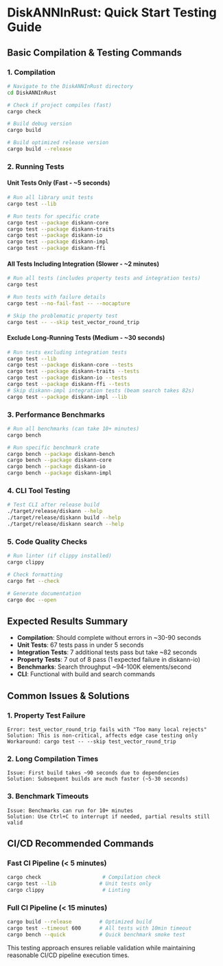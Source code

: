 # DiskANNInRust: Quick Start Testing Guide

## Basic Compilation & Testing Commands

### 1. Compilation
```bash
# Navigate to the DiskANNInRust directory
cd DiskANNInRust

# Check if project compiles (fast)
cargo check

# Build debug version
cargo build

# Build optimized release version  
cargo build --release
```

### 2. Running Tests

#### Unit Tests Only (Fast - ~5 seconds)
```bash
# Run all library unit tests
cargo test --lib

# Run tests for specific crate
cargo test --package diskann-core
cargo test --package diskann-traits  
cargo test --package diskann-io
cargo test --package diskann-impl
cargo test --package diskann-ffi
```

#### All Tests Including Integration (Slower - ~2 minutes)
```bash
# Run all tests (includes property tests and integration tests)
cargo test

# Run tests with failure details
cargo test --no-fail-fast -- --nocapture

# Skip the problematic property test
cargo test -- --skip test_vector_round_trip
```

#### Exclude Long-Running Tests (Medium - ~30 seconds)
```bash
# Run tests excluding integration tests
cargo test --lib
cargo test --package diskann-core --tests
cargo test --package diskann-traits --tests  
cargo test --package diskann-io --tests
cargo test --package diskann-ffi --tests
# Skip diskann-impl integration tests (beam search takes 82s)
cargo test --package diskann-impl --lib
```

### 3. Performance Benchmarks
```bash
# Run all benchmarks (can take 10+ minutes)
cargo bench

# Run specific benchmark crate
cargo bench --package diskann-bench
cargo bench --package diskann-core
cargo bench --package diskann-io
cargo bench --package diskann-impl
```

### 4. CLI Tool Testing
```bash
# Test CLI after release build
./target/release/diskann --help
./target/release/diskann build --help
./target/release/diskann search --help
```

### 5. Code Quality Checks
```bash
# Run linter (if clippy installed)
cargo clippy

# Check formatting
cargo fmt --check

# Generate documentation
cargo doc --open
```

## Expected Results Summary

- **Compilation**: Should complete without errors in ~30-90 seconds
- **Unit Tests**: 67 tests pass in under 5 seconds  
- **Integration Tests**: 7 additional tests pass but take ~82 seconds
- **Property Tests**: 7 out of 8 pass (1 expected failure in diskann-io)
- **Benchmarks**: Search throughput ~94-100K elements/second
- **CLI**: Functional with build and search commands

## Common Issues & Solutions

### 1. Property Test Failure
```
Error: test_vector_round_trip fails with "Too many local rejects"
Solution: This is non-critical, affects edge case testing only
Workaround: cargo test -- --skip test_vector_round_trip
```

### 2. Long Compilation Times
```
Issue: First build takes ~90 seconds due to dependencies
Solution: Subsequent builds are much faster (~5-30 seconds)
```

### 3. Benchmark Timeouts
```
Issue: Benchmarks can run for 10+ minutes
Solution: Use Ctrl+C to interrupt if needed, partial results still valid
```

## CI/CD Recommended Commands

### Fast CI Pipeline (< 5 minutes)
```bash
cargo check                    # Compilation check
cargo test --lib              # Unit tests only  
cargo clippy                   # Linting
```

### Full CI Pipeline (< 15 minutes)
```bash
cargo build --release         # Optimized build
cargo test --timeout 600      # All tests with 10min timeout
cargo bench --quick           # Quick benchmark smoke test
```

This testing approach ensures reliable validation while maintaining reasonable CI/CD pipeline execution times.